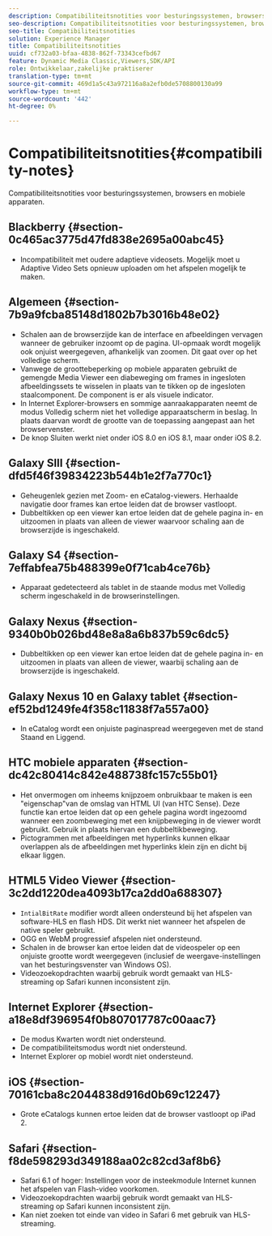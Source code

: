 ```yaml
---
description: Compatibiliteitsnotities voor besturingssystemen, browsers en mobiele apparaten.
seo-description: Compatibiliteitsnotities voor besturingssystemen, browsers en mobiele apparaten.
seo-title: Compatibiliteitsnotities
solution: Experience Manager
title: Compatibiliteitsnotities
uuid: cf732a03-bfaa-4838-862f-73343cefbd67
feature: Dynamic Media Classic,Viewers,SDK/API
role: Ontwikkelaar,zakelijke praktiserer
translation-type: tm+mt
source-git-commit: 469d1a5c43a972116a8a2efb0de5708800130a99
workflow-type: tm+mt
source-wordcount: '442'
ht-degree: 0%

---
```



# Compatibiliteitsnotities{#compatibility-notes}

<!-- Updated January 13,2021 from https://wiki.corp.adobe.com/pages/viewpage.action?spaceKey=scene7qa&title=s7Viewers%2C+S7SDK%2C+S7OnDemand+Release+Notes - Contact is Sasha -->

Compatibiliteitsnotities voor besturingssystemen, browsers en mobiele apparaten.

## Blackberry {#section-0c465ac3775d47fd838e2695a00abc45}

* Incompatibiliteit met oudere adaptieve videosets. Mogelijk moet u Adaptive Video Sets opnieuw uploaden om het afspelen mogelijk te maken.

## Algemeen {#section-7b9a9fcba85148d1802b7b3016b48e02}

* Schalen aan de browserzijde kan de interface en afbeeldingen vervagen wanneer de gebruiker inzoomt op de pagina. UI-opmaak wordt mogelijk ook onjuist weergegeven, afhankelijk van zoomen. Dit gaat over op het volledige scherm.
* Vanwege de groottebeperking op mobiele apparaten gebruikt de gemengde Media Viewer een diabeweging om frames in ingesloten afbeeldingssets te wisselen in plaats van te tikken op de ingesloten staalcomponent. De component is er als visuele indicator.
* In Internet Explorer-browsers en sommige aanraakapparaten neemt de modus Volledig scherm niet het volledige apparaatscherm in beslag. In plaats daarvan wordt de grootte van de toepassing aangepast aan het browservenster.
* De knop Sluiten werkt niet onder iOS 8.0 en iOS 8.1, maar onder iOS 8.2.

## Galaxy SIII {#section-dfd5f46f39834223b544b1e2f7a770c1}

* Geheugenlek gezien met Zoom- en eCatalog-viewers. Herhaalde navigatie door frames kan ertoe leiden dat de browser vastloopt.
* Dubbeltikken op een viewer kan ertoe leiden dat de gehele pagina in- en uitzoomen in plaats van alleen de viewer waarvoor schaling aan de browserzijde is ingeschakeld.

## Galaxy S4 {#section-7effabfea75b488399e0f71cab4ce76b}

* Apparaat gedetecteerd als tablet in de staande modus met Volledig scherm ingeschakeld in de browserinstellingen.

## Galaxy Nexus {#section-9340b0b026bd48e8a8a6b837b59c6dc5}

* Dubbeltikken op een viewer kan ertoe leiden dat de gehele pagina in- en uitzoomen in plaats van alleen de viewer, waarbij schaling aan de browserzijde is ingeschakeld.

## Galaxy Nexus 10 en Galaxy tablet {#section-ef52bd1249fe4f358c11838f7a557a00}

* In eCatalog wordt een onjuiste paginaspread weergegeven met de stand Staand en Liggend.

## HTC mobiele apparaten {#section-dc42c80414c842e488738fc157c55b01}

* Het onvermogen om inheems knijpzoem onbruikbaar te maken is een &quot;eigenschap&quot;van de omslag van HTML UI (van HTC Sense). Deze functie kan ertoe leiden dat op een gehele pagina wordt ingezoomd wanneer een zoombeweging met een knijpbeweging in de viewer wordt gebruikt. Gebruik in plaats hiervan een dubbeltikbeweging.
* Pictogrammen met afbeeldingen met hyperlinks kunnen elkaar overlappen als de afbeeldingen met hyperlinks klein zijn en dicht bij elkaar liggen.

## HTML5 Video Viewer {#section-3c2dd1220dea4093b17ca2dd0a688307}

* `IntialBitRate` modifier wordt alleen ondersteund bij het afspelen van software-HLS en flash HDS. Dit werkt niet wanneer het afspelen de native speler gebruikt.
* OGG en WebM progressief afspelen niet ondersteund.
* Schalen in de browser kan ertoe leiden dat de videospeler op een onjuiste grootte wordt weergegeven (inclusief de weergave-instellingen van het besturingsvenster van Windows OS).
* Videozoekopdrachten waarbij gebruik wordt gemaakt van HLS-streaming op Safari kunnen inconsistent zijn.

## Internet Explorer {#section-a18e8df396954f0b807017787c00aac7}

* De modus Kwarten wordt niet ondersteund.
* De compatibiliteitsmodus wordt niet ondersteund.
* Internet Explorer op mobiel wordt niet ondersteund.

## iOS {#section-70161cba8c2044838d916d0b69c12247}

* Grote eCatalogs kunnen ertoe leiden dat de browser vastloopt op iPad 2.

## Safari {#section-f8de598293d349188aa02c82cd3af8b6}

* Safari 6.1 of hoger: Instellingen voor de insteekmodule Internet kunnen het afspelen van Flash-video voorkomen.
* Videozoekopdrachten waarbij gebruik wordt gemaakt van HLS-streaming op Safari kunnen inconsistent zijn.
* Kan niet zoeken tot einde van video in Safari 6 met gebruik van HLS-streaming.
